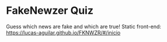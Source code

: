 # FakeNewzer Quiz
Guess which news are fake and which are true!
Static front-end: https://lucas-aguilar.github.io/FKNWZR/#/inicio
